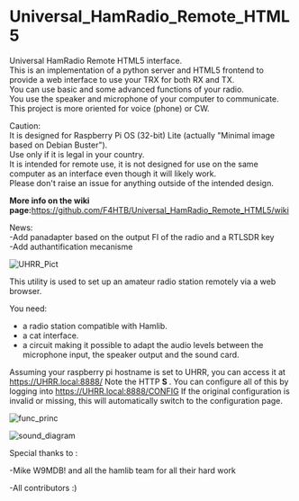 # Universal_HamRadio_Remote_HTML5
Universal HamRadio Remote HTML5 interface.  
This is an implementation of a python server and HTML5 frontend to provide a web interface to use your TRX for both RX and TX.  
You can use basic and some advanced functions of your radio.  
You use the speaker and microphone of your computer to communicate.  
This project is more oriented for voice (phone) or CW.  
  
Caution:  
It is designed for Raspberry Pi OS (32-bit) Lite (actually "Minimal image based on Debian Buster").  
Use only if it is legal in your country.  
It is intended for remote use, it is not designed for use on the same computer as an interface even though it will likely work.  
Please don't raise an issue for anything outside of the intended design.  
      
<b>More info on the wiki page:</b>https://github.com/F4HTB/Universal_HamRadio_Remote_HTML5/wiki
      
News:  
-Add panadapter based on the output FI of the radio and a RTLSDR key  
-Add authantification mecanisme  
      


![UHRR_Pict](https://user-images.githubusercontent.com/18350938/99989724-e1263580-2daa-11eb-9e3e-c132d4c2d7eb.png)

This utility is used to set up an amateur radio station remotely via a web browser.

You need:
- a radio station compatible with Hamlib.
- a cat interface.
- a circuit making it possible to adapt the audio levels between the microphone input, the speaker output and the sound card.

Assuming your raspberry pi hostname is set to UHRR, you can access it at https://UHRR.local:8888/
Note the HTTP <b> S </b>.
You can configure all of this by logging into https://UHRR.local:8888/CONFIG
If the original configuration is invalid or missing, this will automatically switch to the configuration page.


![func_princ](https://user-images.githubusercontent.com/18350938/99989800-f3a06f00-2daa-11eb-9b45-d695b75904f7.png)

![sound_diagram](https://user-images.githubusercontent.com/18350938/99989819-fe5b0400-2daa-11eb-884f-c09341a03541.png)

Special thanks to :

-Mike W9MDB! and all the hamlib team for all their hard work

-All contributors :)

